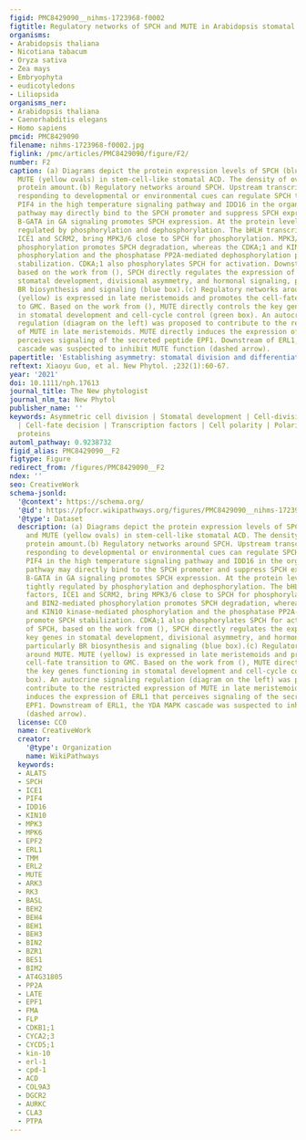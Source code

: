 ```yaml
---
figid: PMC8429090__nihms-1723968-f0002
figtitle: Regulatory networks of SPCH and MUTE in Arabidopsis stomatal development
organisms:
- Arabidopsis thaliana
- Nicotiana tabacum
- Oryza sativa
- Zea mays
- Embryophyta
- eudicotyledons
- Liliopsida
organisms_ner:
- Arabidopsis thaliana
- Caenorhabditis elegans
- Homo sapiens
pmcid: PMC8429090
filename: nihms-1723968-f0002.jpg
figlink: /pmc/articles/PMC8429090/figure/F2/
number: F2
caption: (a) Diagrams depict the protein expression levels of SPCH (blue ovals) and
  MUTE (yellow ovals) in stem-cell-like stomatal ACD. The density of ovals represents
  protein amount.(b) Regulatory networks around SPCH. Upstream transcription factors
  responding to developmental or environmental cues can regulate SPCH transcription.
  PIF4 in the high temperature signaling pathway and IDD16 in the organ morphogenesis
  pathway may directly bind to the SPCH promoter and suppress SPCH expression, whilst
  B-GATA in GA signaling promotes SPCH expression. At the protein level, SPCH is tightly
  regulated by phosphorylation and dephosphorylation. The bHLH transcription factors,
  ICE1 and SCRM2, bring MPK3/6 close to SPCH for phosphorylation. MPK3/6- and BIN2-mediated
  phosphorylation promotes SPCH degradation, whereas the CDKA;1 and KIN10 kinase-mediated
  phosphorylation and the phosphatase PP2A-mediated dephosphorylation promote SPCH
  stabilization. CDKA;1 also phosphorylates SPCH for activation. Downstream of SPCH,
  based on the work from (), SPCH directly regulates the expression of key genes in
  stomatal development, divisional asymmetry, and hormonal signaling, particularly
  BR biosynthesis and signaling (blue box).(c) Regulatory networks around MUTE. MUTE
  (yellow) is expressed in late meristemoids and promotes the cell-fate transition
  to GMC. Based on the work from (), MUTE directly controls the key genes functioning
  in stomatal development and cell-cycle control (green box). An autocrine signaling
  regulation (diagram on the left) was proposed to contribute to the restricted expression
  of MUTE in late meristemoids. MUTE directly induces the expression of ERL1 that
  perceives signaling of the secreted peptide EPF1. Downstream of ERL1, the YDA MAPK
  cascade was suspected to inhibit MUTE function (dashed arrow).
papertitle: 'Establishing asymmetry: stomatal division and differentiation in plants.'
reftext: Xiaoyu Guo, et al. New Phytol. ;232(1):60-67.
year: '2021'
doi: 10.1111/nph.17613
journal_title: The New phytologist
journal_nlm_ta: New Phytol
publisher_name: ''
keywords: Asymmetric cell division | Stomatal development | Cell-division potential
  | Cell-fate decision | Transcription factors | Cell polarity | Polarity scaffold
  proteins
automl_pathway: 0.9238732
figid_alias: PMC8429090__F2
figtype: Figure
redirect_from: /figures/PMC8429090__F2
ndex: ''
seo: CreativeWork
schema-jsonld:
  '@context': https://schema.org/
  '@id': https://pfocr.wikipathways.org/figures/PMC8429090__nihms-1723968-f0002.html
  '@type': Dataset
  description: (a) Diagrams depict the protein expression levels of SPCH (blue ovals)
    and MUTE (yellow ovals) in stem-cell-like stomatal ACD. The density of ovals represents
    protein amount.(b) Regulatory networks around SPCH. Upstream transcription factors
    responding to developmental or environmental cues can regulate SPCH transcription.
    PIF4 in the high temperature signaling pathway and IDD16 in the organ morphogenesis
    pathway may directly bind to the SPCH promoter and suppress SPCH expression, whilst
    B-GATA in GA signaling promotes SPCH expression. At the protein level, SPCH is
    tightly regulated by phosphorylation and dephosphorylation. The bHLH transcription
    factors, ICE1 and SCRM2, bring MPK3/6 close to SPCH for phosphorylation. MPK3/6-
    and BIN2-mediated phosphorylation promotes SPCH degradation, whereas the CDKA;1
    and KIN10 kinase-mediated phosphorylation and the phosphatase PP2A-mediated dephosphorylation
    promote SPCH stabilization. CDKA;1 also phosphorylates SPCH for activation. Downstream
    of SPCH, based on the work from (), SPCH directly regulates the expression of
    key genes in stomatal development, divisional asymmetry, and hormonal signaling,
    particularly BR biosynthesis and signaling (blue box).(c) Regulatory networks
    around MUTE. MUTE (yellow) is expressed in late meristemoids and promotes the
    cell-fate transition to GMC. Based on the work from (), MUTE directly controls
    the key genes functioning in stomatal development and cell-cycle control (green
    box). An autocrine signaling regulation (diagram on the left) was proposed to
    contribute to the restricted expression of MUTE in late meristemoids. MUTE directly
    induces the expression of ERL1 that perceives signaling of the secreted peptide
    EPF1. Downstream of ERL1, the YDA MAPK cascade was suspected to inhibit MUTE function
    (dashed arrow).
  license: CC0
  name: CreativeWork
  creator:
    '@type': Organization
    name: WikiPathways
  keywords:
  - ALATS
  - SPCH
  - ICE1
  - PIF4
  - IDD16
  - KIN10
  - MPK3
  - MPK6
  - EPF2
  - ERL1
  - TMM
  - ERL2
  - MUTE
  - ARK3
  - RK3
  - BASL
  - BEH2
  - BEH4
  - BEH1
  - BEH3
  - BIN2
  - BZR1
  - BES1
  - BIM2
  - AT4G31805
  - PP2A
  - LATE
  - EPF1
  - FMA
  - FLP
  - CDKB1;1
  - CYCA2;3
  - CYCD5;1
  - kin-10
  - erl-1
  - cpd-1
  - ACD
  - COL9A3
  - DGCR2
  - AURKC
  - CLA3
  - PTPA
---
```


